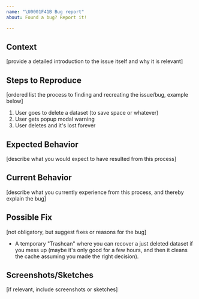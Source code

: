 ```yaml
---
name: "\U0001F41B Bug report"
about: Found a bug? Report it!

---
```


## Context

[provide a detailed introduction to the issue itself and why it is relevant]

## Steps to Reproduce

[ordered list the process to finding and recreating the issue/bug, example below]

1. User goes to delete a dataset (to save space or whatever)
2. User gets popup modal warning
3. User deletes and it's lost forever

## Expected Behavior

[describe what you would expect to have resulted from this process]

## Current Behavior

[describe what you currently experience from this process, and thereby explain the bug]

## Possible Fix

[not obligatory, but suggest fixes or reasons for the bug]

* A temporary "Trashcan" where you can recover a just deleted dataset if you mess up (maybe it's only good for a few hours, and then it cleans the cache assuming you made the right decision).

## Screenshots/Sketches

[if relevant, include screenshots or sketches]